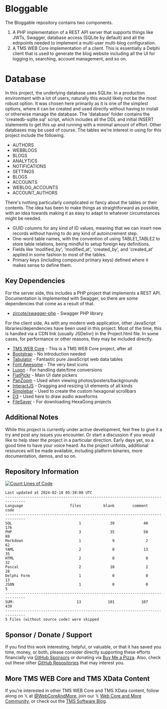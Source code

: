 # Bloggable

The Bloggable repository contains two components.
1. A PHP implementation of a REST API server that supports things like JWTs, Swagger, database access (SQLite by default) and all the ednpoints needed to implement a multi-user multi-blog configuration.
2. A TMS WEB Core implementation of a client. This is essentially a Delphi client that is used to generate the blog website including all the UI for logging in, searching, account management, and so on.

# Database
In this project, the underlying database uses SQLite. In a production environment with a lot of users, naturally this would likely not be the most robust option. It was chosen here primarily as it is one of the simplest options, where it can be created and used directly without having to install or otherwise manage the database. The 'database' folder contains the 'createdb-sqlite.sql' script, which includes all the DDL and initial INSERT statements to get this up and running with a minimal amount of effort. Other databases may be used of course. The tables we're interest in using for this project include the following.
- AUTHORS
- WEBBLOGS
- BLOGS
- ANALYTICS
- NOTIFICATIONS
- SETTINGS
- BLOGS
- ACCOUNTS
- WEBLOG_ACCOUNTS
- ACCOUNT_AUTHORS

There's nothing particularly complicated or fancy about the tables or their contents. The idea has been to make things as straightforward as possible, with an idea towards making it as easy to adapt to whatever circumstances might be needed.
- GUID columns for any kind of ID values, meaning that we can insert new records without having to do any kind of autoincrement step.
- One-word table names, with the convention of using TABLE1_TABLE2 to store table relations, being mindful to setup foreign key definitions.
- Fields like 'modified_by', 'modified_at', 'created_by', and 'created_at' applied in some fashion to most of the tables.
- Primary keys (including compound primary keys) defined where it makes sense to define them.

## Key Dependencies
For the server side, this includes a PHP project that implements a REST API. Documentation is implemented with Swagger, so there are some dependencies that come as a result of that.
- [zircote/swagger-php](https://github.com/zircote/swagger-php) - Swagger PHP library

For the client side, As with any modern web application, other JavaScript libraries/dependencies have been used in this project. Most of the time, this is handled via a CDN link (usually JSDelivr) in the Project.html file. In some cases, for performance or other reasons, they may be included directly.
- [TMS WEB Core](https://www.tmssoftware.com/site/tmswebcore.asp) - This is a TMS WEB Core project, after all
- [Bootstrap](https://getbootstrap.com/) - No introduction needed
- [Tabulator](https://www.tabulator.info) - Fantastic pure JavaScript web data tables
- [Font Awesome](https://www.fontawesome.com) - The very best icons
- [Luxon](https://moment.github.io/luxon/#/) - For handling date/time conversions
- [FlatPickr](https://flatpickr.js.org) - Main UI date pickers
- [PanZoom](https://github.com/timmywil/panzoom) - Used when viewing photos/posters/backgrounds
- [InteractJS](https://interactjs.io/) - Dragging and resizing UI elements of all kinds
- [Simplebar](https://github.com/Grsmto/simplebar) - Used to create the custom hexagonal scrollbars
- [D3](https://d3js.org/) - Used here to draw audio waveforms
- [FileSaver](https://moment.github.io/luxon/#/?id=luxon) - For downloading HexaGong projects

## Additional Notes
While this project is currently under active development, feel free to give it a try and post any issues you encounter.  Or start a discussion if you would like to help steer the project in a particular direction.  Early days yet, so a good time to have your voice heard.  As the project unfolds, additional resources will be made available, including platform binaries, more documentation, demos, and so on.

## Repository Information 
[![Count Lines of Code](https://github.com/500Foods/Template/actions/workflows/main.yml/badge.svg)](https://github.com/500Foods/Template/actions/workflows/main.yml)
<!--CLOC-START -->
```
Last updated at 2024-02-18 05:38:08 UTC
-------------------------------------------------------------------------------
Language                     files          blank        comment           code
-------------------------------------------------------------------------------
SQL                              1             39             40            176
PHP                              3             35             50             88
Markdown                         1              9              2             62
YAML                             2              8             13             35
HTML                             2              0              0             32
Pascal                           2             10              2             28
Delphi Form                      1              0              0             13
JSON                             1              0              0              5
-------------------------------------------------------------------------------
SUM:                            13            101            107            439
-------------------------------------------------------------------------------
5 Files (without source code) were skipped
```
<!--CLOC-END-->

## Sponsor / Donate / Support
If you find this work interesting, helpful, or valuable, or that it has saved you time, money, or both, please consider directly supporting these efforts financially via [GitHub Sponsors](https://github.com/sponsors/500Foods) or donating via [Buy Me a Pizza](https://www.buymeacoffee.com/andrewsimard500). Also, check out these other [GitHub Repositories](https://github.com/500Foods?tab=repositories&q=&sort=stargazers) that may interest you.

## More TMS WEB Core and TMS XData Content
If you're interested in other TMS WEB Core and TMS XData content, follow along on 𝕏 at [@WebCoreAndMore](https://x.com/WebCoreAndMore), join our 𝕏 [Web Core and More Community](https://twitter.com/i/communities/1683267402384183296), or check out the [TMS Software Blog](https://www.tmssoftware.com/site/blog.asp).
